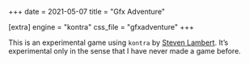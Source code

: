 +++
date = 2021-05-07
title = "Gfx Adventure"

[extra]
engine = "kontra"
css_file = "gfxadventure"
+++

This is an experimental game using `kontra` by [Steven Lambert](https://github.com/straker/). It’s experimental only in the sense that I have never made a game before.
